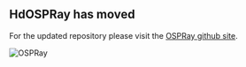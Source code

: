 ## HdOSPRay has moved

For the updated repository please visit the [OSPRay github site](https://github.com/ospray/hdospray).  

 ![OSPRay](/ospray_screenshot.jpg?raw=true "OSPRay")

